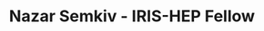 ---
layout: fellow
pagetype: fellow
shortname: nszark
permalink: /fellows/nszark.html
fellow-name: Nazar Semkiv
title: Nazar Semkiv - IRIS-HEP Fellow
active: false
dates:
  start: 2023-06-26
  end: 2023-09-15
photo: /assets/images/team/fellows-2023/Nazar-Semkiv.jpg
institution: Taras Shevchenko National University of Kyiv
e-mail: nazar.semkiv.2000@gmail.com
focus-area:
challenge-area:
project_title: Testing Real Time Analysis at LHCb
project_goal: >
  Development of a machine learning algorithm for accurately selecting specific decay
  candidates and evaluating the performance of the trigger paradigm at LHCb.
mentors:
- Michele Atzeni (Massachusetts Institute of Technology, USA)
- Dr. Eluned Anne Smith (Massachusetts Institute of Technology, USA)
proposal: /assets/pdf/fellows-2023/proposal-Nazar-Semkiv.pdf
presentations:
- title: <Presentation Title
  date: Presentation Date
  url: <Presentation materials link>
  meeting: <Meeting name>
  meetingurl: <Meeting url - indico link, etc.>
  recordingurl: <Recording url> (Optional)
  focus-area:
current_status: >
  A placeholder for status updates
github-username: nszark
linkedin-profile: https://www.linkedin.com/in/nazarsemkiv/
funding-source: other
---